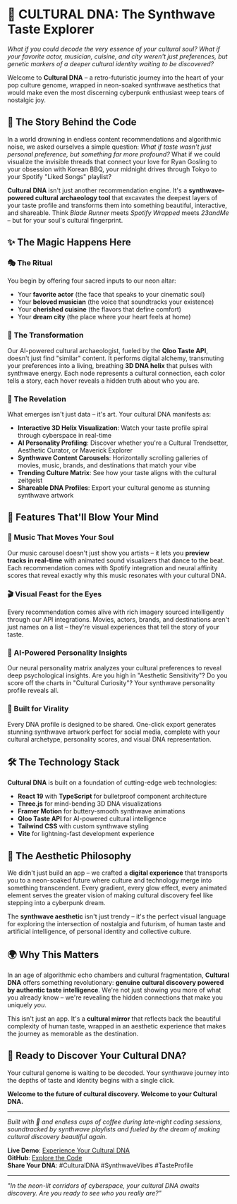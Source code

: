 # 🧬 CULTURAL DNA: The Synthwave Taste Explorer

*What if you could decode the very essence of your cultural soul? What if your favorite actor, musician, cuisine, and city weren't just preferences, but genetic markers of a deeper cultural identity waiting to be discovered?*

Welcome to **Cultural DNA** – a retro-futuristic journey into the heart of your pop culture genome, wrapped in neon-soaked synthwave aesthetics that would make even the most discerning cyberpunk enthusiast weep tears of nostalgic joy.

## 🌟 The Story Behind the Code

In a world drowning in endless content recommendations and algorithmic noise, we asked ourselves a simple question: *What if taste wasn't just personal preference, but something far more profound?* What if we could visualize the invisible threads that connect your love for Ryan Gosling to your obsession with Korean BBQ, your midnight drives through Tokyo to your Spotify "Liked Songs" playlist?

**Cultural DNA** isn't just another recommendation engine. It's a **synthwave-powered cultural archaeology tool** that excavates the deepest layers of your taste profile and transforms them into something beautiful, interactive, and shareable. Think *Blade Runner* meets *Spotify Wrapped* meets *23andMe* – but for your soul's cultural fingerprint.

## ✨ The Magic Happens Here

### 🎭 **The Ritual**
You begin by offering four sacred inputs to our neon altar:
- Your **favorite actor** (the face that speaks to your cinematic soul)
- Your **beloved musician** (the voice that soundtracks your existence)  
- Your **cherished cuisine** (the flavors that define comfort)
- Your **dream city** (the place where your heart feels at home)

### 🧬 **The Transformation**
Our AI-powered cultural archaeologist, fueled by the **Qloo Taste API**, doesn't just find "similar" content. It performs digital alchemy, transmuting your preferences into a living, breathing **3D DNA helix** that pulses with synthwave energy. Each node represents a cultural connection, each color tells a story, each hover reveals a hidden truth about who you are.

### 🎨 **The Revelation**
What emerges isn't just data – it's art. Your cultural DNA manifests as:

- **Interactive 3D Helix Visualization**: Watch your taste profile spiral through cyberspace in real-time
- **AI Personality Profiling**: Discover whether you're a Cultural Trendsetter, Aesthetic Curator, or Maverick Explorer
- **Synthwave Content Carousels**: Horizontally scrolling galleries of movies, music, brands, and destinations that match your vibe
- **Trending Culture Matrix**: See how your taste aligns with the cultural zeitgeist
- **Shareable DNA Profiles**: Export your cultural genome as stunning synthwave artwork

## 🚀 Features That'll Blow Your Mind

### **🎵 Music That Moves Your Soul**
Our music carousel doesn't just show you artists – it lets you **preview tracks in real-time** with animated sound visualizers that dance to the beat. Each recommendation comes with Spotify integration and neural affinity scores that reveal exactly why this music resonates with your cultural DNA.

### **🎬 Visual Feast for the Eyes**
Every recommendation comes alive with rich imagery sourced intelligently through our API integrations. Movies, actors, brands, and destinations aren't just names on a list – they're visual experiences that tell the story of your taste.

### **🧠 AI-Powered Personality Insights**
Our neural personality matrix analyzes your cultural preferences to reveal deep psychological insights. Are you high in "Aesthetic Sensitivity"? Do you score off the charts in "Cultural Curiosity"? Your synthwave personality profile reveals all.

### **📱 Built for Virality**
Every DNA profile is designed to be shared. One-click export generates stunning synthwave artwork perfect for social media, complete with your cultural archetype, personality scores, and visual DNA representation.

## 🛠 The Technology Stack

**Cultural DNA** is built on a foundation of cutting-edge web technologies:

- **React 19** with **TypeScript** for bulletproof component architecture
- **Three.js** for mind-bending 3D DNA visualizations
- **Framer Motion** for buttery-smooth synthwave animations
- **Qloo Taste API** for AI-powered cultural intelligence
- **Tailwind CSS** with custom synthwave styling
- **Vite** for lightning-fast development experience

## 🎨 The Aesthetic Philosophy

We didn't just build an app – we crafted a **digital experience** that transports you to a neon-soaked future where culture and technology merge into something transcendent. Every gradient, every glow effect, every animated element serves the greater vision of making cultural discovery feel like stepping into a cyberpunk dream.

The **synthwave aesthetic** isn't just trendy – it's the perfect visual language for exploring the intersection of nostalgia and futurism, of human taste and artificial intelligence, of personal identity and collective culture.

## 🌍 Why This Matters

In an age of algorithmic echo chambers and cultural fragmentation, **Cultural DNA** offers something revolutionary: **genuine cultural discovery powered by authentic taste intelligence**. We're not just showing you more of what you already know – we're revealing the hidden connections that make you uniquely *you*.

This isn't just an app. It's a **cultural mirror** that reflects back the beautiful complexity of human taste, wrapped in an aesthetic experience that makes the journey as memorable as the destination.

## 🚀 Ready to Discover Your Cultural DNA?

Your cultural genome is waiting to be decoded. Your synthwave journey into the depths of taste and identity begins with a single click.

**Welcome to the future of cultural discovery. Welcome to your Cultural DNA.**

---

*Built with 💜 and endless cups of coffee during late-night coding sessions, soundtracked by synthwave playlists and fueled by the dream of making cultural discovery beautiful again.*

**Live Demo**: [Experience Your Cultural DNA](https://your-demo-link.com)  
**GitHub**: [Explore the Code](https://github.com/your-repo)  
**Share Your DNA**: #CulturalDNA #SynthwaveVibes #TasteProfile

---

*"In the neon-lit corridors of cyberspace, your cultural DNA awaits discovery. Are you ready to see who you really are?"*